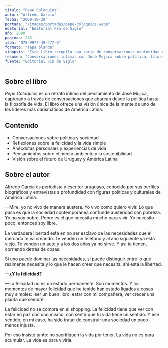 ```yaml
---
titulo: "Pepe Coloquios"
autor: "Alfredo García"
fecha: "2009-10-20"
portada: "/images/portadas/pepe-coloquios.webp"
editorial: "Editorial Fin de Siglo"
año: 2009
paginas: 245
isbn: "978-9974-49-477-6"
formato: "Tapa blanda"
sinopsis: "Este libro recopila una serie de conversaciones mantenidas con José 'Pepe' Mujica entre 2005 y 2009, período en el que ocupó el cargo de Ministro de Ganadería, Agricultura y Pesca de Uruguay. Las charlas tuvieron lugar principalmente en su chacra de Rincón del Cerro, en momentos de descanso entre sus labores agrícolas y gubernamentales."
resumen: "Conversaciones íntimas con José Mujica sobre política, filosofía y vida cotidiana."
fuente: "Editorial Fin de Siglo"
---
```


## Sobre el libro

_Pepe Coloquios_ es un retrato íntimo del pensamiento de José Mujica, capturado a través de conversaciones que abarcan desde la política hasta la filosofía de vida. El libro ofrece una visión única de la mente de uno de los líderes más carismáticos de América Latina.

## Contenido

- Conversaciones sobre política y sociedad
- Reflexiones sobre la felicidad y la vida simple
- Anécdotas personales y experiencias de vida
- Pensamientos sobre el medio ambiente y la sostenibilidad
- Visión sobre el futuro de Uruguay y América Latina

## Sobre el autor

Alfredo García es periodista y escritor uruguayo, conocido por sus perfiles biográficos y entrevistas a profundidad con figuras políticas y culturales de América Latina.

—Mire, yo no vivo de manera austera. Yo vivo como quiero vivir. Lo que pasa es que la sociedad contemporánea confunde austeridad con pobreza. Yo no soy pobre. Pobre es el que necesita mucho para vivir. Yo necesito poco, entonces soy libre.

La verdadera libertad está en no ser esclavo de las necesidades que el mercado te va creando. Te venden un teléfono y al año siguiente ya está viejo. Te venden un auto y a los dos años ya no sirve. Y así te tienen, corriendo detrás de cosas.

Si uno puede dominar las necesidades, si puede distinguir entre lo que realmente necesita y lo que le hacen creer que necesita, ahí está la libertad.

**—¿Y la felicidad?**

—La felicidad no es un estado permanente. Son momentos. Y los momentos de mayor felicidad que he tenido han estado ligados a cosas muy simples: leer un buen libro, estar con mi compañera, ver crecer una planta que sembré.

La felicidad no se compra en el shopping. La felicidad tiene que ver con estar en paz con uno mismo, con sentir que tu vida tiene un sentido. Y ese sentido, en mi caso, ha sido tratar de construir una sociedad un poco menos injusta.

Por eso insisto tanto: no sacrifiquen la vida por tener. La vida no es para acumular. La vida es para vivirla.

